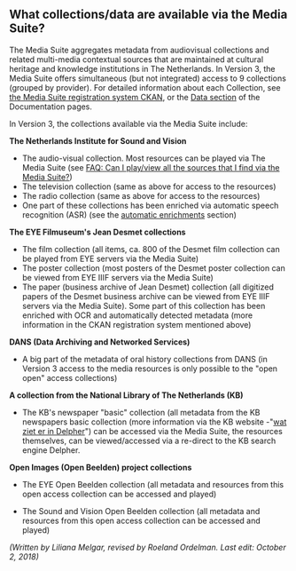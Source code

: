 ## What collections/data are available via the Media Suite?

The Media Suite aggregates metadata from audiovisual collections and related multi-media contextual sources that are maintained at cultural heritage and knowledge institutions in The Netherlands. In Version 3, the Media Suite offers simultaneous (but not integrated) access to 9 collections (grouped by provider). For detailed information about each Collection, see [the Media Suite registration system CKAN](http://mediasuitedata.clariah.nl/), or the [Data section](http://mediasuite.clariah.nl/documentation/data) of the Documentation pages.

 In Version 3, the collections available via the Media Suite include:

**The Netherlands Institute for Sound and Vision**

- The audio-visual collection. Most resources can be played via The Media Suite (see [FAQ: Can I play/view all the sources that I find via the Media Suite?](http://mediasuite.clariah.nl/documentation/faq/howto-play-view))
- The television collection (same as above for access to the resources)
- The radio collection (same as above for access to the resources)
- One part of these collections has been enriched via automatic speech recognition (ASR) (see the [automatic enrichments](http://mediasuite.clariah.nl/documentation/data/automatic-enrichments) section)

**The EYE Filmuseum's Jean Desmet collections**

- The film collection (all items, ca. 800 of the Desmet film collection can be played from EYE servers via the Media Suite)
- The poster collection (most posters of the Desmet poster collection can be viewed from EYE IIIF servers via the Media Suite)
- The paper (business archive of Jean Desmet) collection (all digitized papers of the Desmet business archive can be viewed from EYE IIIF servers via the Media Suite). Some part of this collection has been enriched with OCR and automatically detected metadata (more information in the CKAN registration system mentioned above)

**DANS (Data Archiving and Networked Services)**

- A big part of the metadata of oral history collections  from DANS (in Version 3 access to the media resources is only possible to the "open open" access collections)

**A collection from the National Library of The Netherlands (KB)**

- The KB's newspaper "basic" collection (all metadata from the KB newspapers basic collection (more information via the KB website -"[wat ziet er in Delpher](https://www.delpher.nl/nl/platform/pages/helpitems?nid=385)") can be accessed via the Media Suite, the resources themselves, can be viewed/accessed via a re-direct to the KB search engine Delpher.

**Open Images (Open Beelden) project collections**

- The EYE Open Beelden collection (all metadata and resources from this open access collection can be accessed and played)

- The Sound and Vision Open Beelden collection (all metadata and resources from this open access collection can be accessed and played)


*(Written by Liliana Melgar, revised by Roeland Ordelman. Last edit: October 2, 2018)*